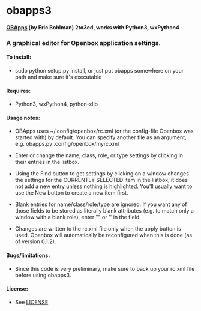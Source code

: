 # obapps3
#### [OBApps](https://sourceforge.net/projects/obapps) (by Eric Bohlman) 2to3ed, works with Python3, wxPython4

### A graphical editor for Openbox application settings.
    
#### To install:

* sudo python setup.py install, or just put obapps somewhere on your path and make sure it's executable

#### Requires:
* Python3, wxPython4, python-xlib

#### Usage notes:
* OBApps uses ~/.config/openbox/rc.xml (or the config-file Openbox was started with) by default. You can specify another file as an argument, e.g. obapps.py .config/openbox/myrc.xml

* Enter or change the name, class, role, or type settings by clicking in their entries in the listbox.

* Using the Find button to get settings by clicking on a window changes the settings for the CURRENTLY SELECTED
item in the listbox; it does not add a new entry unless nothing is highlighted. You'll usually want to use the
New button to create a new item first.

* Blank entries for name/class/role/type are ignored. If you want any of those fields to be stored as literally
blank attributes (e.g. to match only a window with a blank role), enter "" or '' in the field.

* Changes are written to the rc.xml file only when the apply button is used. Openbox will automatically be
reconfigured when this is done (as of version 0.1.2).
    
#### Bugs/limitations:
* Since this code is very preliminary, make sure to back up your rc.xml file before using obapps3.

#### License:
* See [LICENSE](../blob/master/LICENSE)
